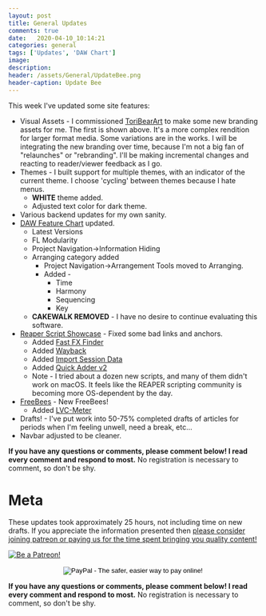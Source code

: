 ```yaml
---
layout: post
title: General Updates
comments: true
date:   2020-04-10_10:14:21 
categories: general
tags: ['Updates', 'DAW Chart']
image:
description:
header: /assets/General/UpdateBee.png
header-caption: Update Bee
---
```


This week I've updated some site features:

* Visual Assets - I commissioned [ToriBearArt](https://toribearart.wixsite.com/tbattv) to make some new branding assets for me. The first is shown above. It's a more complex rendition for larger format media. Some variations are in the works. I will be integrating the new branding over time, because I'm not a big fan of "relaunches" or "rebranding". I'll be making incremental changes and reacting to reader/viewer feedback as I go.
* Themes - I built support for multiple themes, with an indicator of the current theme. I choose 'cycling' between themes because I hate menus.
    * **WHITE** theme added.
    * Adjusted text color for dark theme.
* Various backend updates for my own sanity.
* [DAW Feature Chart](/DAW-Chart.html) updated.
    * Latest Versions
    * FL Modularity
    * Project Navigation->Information Hiding
    * Arranging category added
        * Project Navigation->Arrangement Tools moved to Arranging.
        * Added -
            * Time
            * Harmony
            * Sequencing
            * Key
    * **CAKEWALK REMOVED** - I have no desire to continue evaluating this software.
* [Reaper Script Showcase](/ReaperScripts.html) - Fixed some bad links and anchors.
    * Added [Fast FX Finder](/ReaperScripts.html#fast-fx-finder---thread)
    * Added [Wayback](/ReaperScripts.html#wayback---thread)
    * Added [Import Session Data](/ReaperScripts.html#import-session-data---thread)
    * Added [Quick Adder v2](http://127.0.0.1:4000/ReaperScripts.html#quick-adder---thread)
    * Note - I tried about a dozen new scripts, and many of them didn't work on macOS. It feels like the REAPER scripting community is becoming more OS-dependent by the day.
* [FreeBees](/FreeBees.html) - New FreeBees!
    * Added [LVC-Meter](https://lvcaudio.com/plugins/lvc-meter/)
* Drafts! - I've put work into 50-75% completed drafts of articles for periods when I'm feeling unwell, need a break, etc...
* Navbar adjusted to be cleaner.

<!--more-->

**If you have any questions or comments, please comment below! I read every comment and respond to most.** No registration is necessary to comment, so don't be shy.


# Meta

These updates took approximately 25 hours, not including time on new drafts. If you appreciate the information presented then <a href="/DonateNow/">please consider joining patreon or paying us for the time spent bringing you quality content!</a>

<a href="https://www.patreon.com/bePatron?u=7465992"> <img class="patreon-button" src="/assets/Patreon.png" alt="Be a Patreon!"></a>

<form style="text-align: center;" action="https://www.paypal.com/cgi-bin/webscr" method="post" target="_top">
<input type="hidden" name="cmd" value="_s-xclick">
<input type="hidden" name="hosted_button_id" value="BR247JAZBTUJJ">
<input type="image" src="https://www.paypalobjects.com/en_US/i/btn/btn_donateCC_LG.gif" border="0" name="submit" alt="PayPal - The safer, easier way to pay online!">
<img alt="" border="0" src="https://www.paypalobjects.com/en_US/i/scr/pixel.gif" width="1" height="1">
</form>

**If you have any questions or comments, please comment below! I read every comment and respond to most.** No registration is necessary to comment, so don't be shy.

